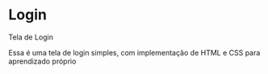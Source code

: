 # Login
Tela de Login

Essa é uma tela de login simples, com implementação de HTML e CSS para aprendizado próprio



